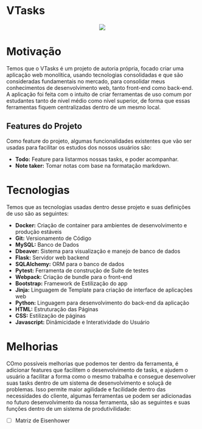 # VTasks
<p align="center">
  <a href="https://go-skill-icons.vercel.app/">
    <img
      src="https://go-skill-icons.vercel.app/api/icons?i=mysql,docker,flask,pytest,bootstrap,webpack,dbeaver,git,python,html,css,javascript,sqlalchemy&theme=dark&perline=6"
    />

  </a>
</p>

# Motivação

Temos que o VTasks é um projeto de autoria própria, focado criar uma aplicação web monolítica, usando tecnologias consolidadas e
que são consideradas fundamentais no mercado, para consolidar meus conhecimentos de desenvolvimento web, tanto front-end como back-end.
A aplicação foi feita com o intuito de criar ferramentas de uso comum por estudantes tanto de nivel médio como nível superior, de forma 
que essas ferramentas fiquem centralizadas dentro de um mesmo local.

## Features do Projeto
Como feature do projeto, algumas funcionalidades existentes que vão ser usadas para facilitar os estudos dos nossos usuários são:

- **Todo:** Feature para listarmos nossas tasks, e poder acompanhar.
- **Note taker:** Tomar notas com base na formatação markdown.




# Tecnologias
Temos que as tecnologias usadas dentro desse projeto e suas definições de uso são as seguintes:


- **Docker:** Criação de container para ambientes de desenvolvimento e produção estáveis
- **Git:** Versionamento de Código
- **MySQL:** Banco de Dados
- **Dbeaver:** Sistema para visualização e manejo de banco de dados
- **Flask:** Servidor web backend
- **SQLAlchemy:** ORM para o banco de dados
- **Pytest:** Ferramenta de construção de Suite de testes
- **Webpack:** Criação de bundle para o front-end
- **Bootstrap:** Framework de Estilização do app
- **Jinja:** Linguagem de Template para criação de interface de aplicações web
- **Python:** Linguagem para desenvolvimento do back-end da aplicação
- **HTML:** Estruturação das Páginas
- **CSS:** Estilização de páginas
- **Javascript:** Dinâmicidade e Interatividade do Usuário


# Melhorias

COmo possíveis melhorias que podemos ter dentro da ferramenta, é adicionar features que facilitem o desenvolvimento de tasks, e ajudem 
o usuário a facilitar a forma como o mesmo trabalha e consegue desenvolver suas tasks dentro de um sistema de desenvolvimento e soluçã
de problemas. Isso permite maior agilidade e facilidade dentro das necessidades do cliente, algumas ferramentas ue podem ser adicionadas
no futuro desenvolvimento da nossa ferramenta, são as seguintes e suas funções dentro de um sistema de produtivilidade:

- [ ] Matriz de Eisenhower
